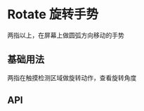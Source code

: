 <script setup>
  const columns = [
    { prop: 'attr', label: '属性' },
    { prop: 'desc', label: '说明' },
    { prop: 'type', label: '类型' },
    { prop: 'defaultValue', label: '默认值' }
  ]
  const data = [
    { attr: 'threshold', type: 'number', defaultValue: '0(px)', desc: '识别成功的最小位移距离' },
    { attr: 'pointers', type: 'number', defaultValue: '2', desc: '需要识别的输入点数量' }
  ]
</script>

# Rotate 旋转手势

两指以上，在屏幕上做圆弧方向移动的手势

## 基础用法

两指在触摸检测区域做旋转动作，查看旋转角度

<demo src="rotate/demo-1.vue"></demo>

## API

<attr-table :columns="columns" :data="data"></attr-table>

